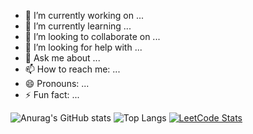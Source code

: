 - 🔭 I’m currently working on ...
- 🌱 I’m currently learning ...
- 👯 I’m looking to collaborate on ...
- 🤔 I’m looking for help with ...
- 💬 Ask me about ...
- 📫 How to reach me: ...
- 😄 Pronouns: ...
- ⚡ Fun fact: ...

![Anurag's GitHub stats](https://github-readme-stats-ld3med196-11291996s-projects.vercel.app/api?username=11291996&show_icons=true&theme=nord)
![Top Langs](https://github-readme-stats-ld3med196-11291996s-projects.vercel.app/api/top-langs/?username=11291996&layout=compact&theme=nord)
[![LeetCode Stats](https://leetcard.jacoblin.cool/11291996?theme=nord&font=Puritan&ext=heatmap)](https://leetcode.com/11291996)

<!--
**11291996/11291996** is a ✨ _special_ ✨ repository because its `README.md` (this file) appears on your GitHub profile.
-->
